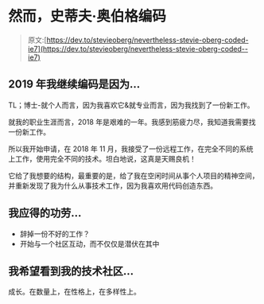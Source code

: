# 然而，史蒂夫·奥伯格编码

> 原文:[https://dev.to/stevieoberg/nevertheless-stevie-oberg-coded-ie7](https://dev.to/stevieoberg/nevertheless-stevie-oberg-coded--ie7)

## 2019 年我继续编码是因为...

TL；博士-就个人而言，因为我喜欢它&就专业而言，因为我找到了一份新工作。

就我的职业生涯而言，2018 年是艰难的一年。我感到筋疲力尽，我知道我需要找一份新工作。

所以我开始申请，在 2018 年 11 月，我接受了一份远程工作，在完全不同的系统上工作，使用完全不同的技术。坦白地说，这真是天赐良机！

它给了我想要的结构，最重要的是，给了我在空闲时间从事个人项目的精神空间，并重新发现了我为什么从事技术工作，因为我喜欢用代码创造东西。

## [](#i-deserve-credit-for)我应得的功劳...

*   辞掉一份不好的工作？
*   开始与一个社区互动，而不仅仅是潜伏在其中

## 我希望看到我的技术社区...

成长。在数量上，在性格上，在多样性上。